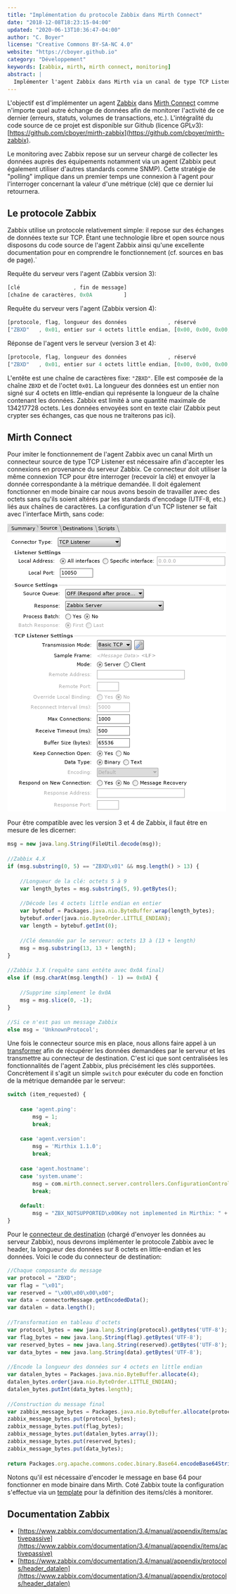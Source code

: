 ```yaml
---
title: "Implémentation du protocole Zabbix dans Mirth Connect"
date: "2018-12-08T18:23:15-04:00"
updated: "2020-06-13T10:36:47-04:00"
author: "C. Boyer"
license: "Creative Commons BY-SA-NC 4.0"
website: "https://cboyer.github.io"
category: "Développement"
keywords: [zabbix, mirth, mirth connect, monitoring]
abstract: |
  Implémenter l'agent Zabbix dans Mirth via un canal de type TCP Listener.
---
```


L'objectif est d'implémenter un agent [Zabbix](https://www.zabbix.com/) dans [Mirth Connect](https://www.nextgen.com/products-and-services/NextGen-Connect-Integration-Engine-Downloads) comme n'importe quel autre échange de données afin de monitorer l'activité de ce dernier (erreurs, statuts, volumes de transactions, etc.).
L'intégralité du code source de ce projet est disponible sur Github (licence GPLv3): [https://github.com/cboyer/mirth-zabbix](https://github.com/cboyer/mirth-zabbix).

Le monitoring avec Zabbix repose sur un serveur chargé de collecter les données auprès des équipements notamment via un agent (Zabbix peut également utiliser d'autres standards comme SNMP). Cette stratégie de "polling" implique dans un premier temps une connexion à l'agent pour l'interroger concernant la valeur d'une métrique (clé) que ce dernier lui retournera.


## Le protocole Zabbix

Zabbix utilise un protocole relativement simple: il repose sur des échanges de données texte sur TCP. Étant une technologie libre et open source nous disposons du code source de l'agent Zabbix ainsi qu'une excellente documentation pour en comprendre le fonctionnement (cf. sources en bas de page).`

Requête du serveur vers l'agent (Zabbix version 3):
```Javascript
[clé                 , fin de message]
[chaîne de caractères, 0x0A          ]
```

Requête du serveur vers l'agent (Zabbix version 4):
```Javascript
[protocole, flag, longueur des données             , réservé                 , clé (données)       ]
["ZBXD"   , 0x01, entier sur 4 octets little endian, [0x00, 0x00, 0x00, 0x00], chaîne de caractères]
```

Réponse de l'agent vers le serveur (version 3 et 4):
```Javascript
[protocole, flag, longueur des données             , réservé                 , réponse (données)   ]
["ZBXD"   , 0x01, entier sur 4 octets little endian, [0x00, 0x00, 0x00, 0x00], chaîne de caractères]
```

L'entête est une chaîne de caractères fixe: `"ZBXD"`. Elle est composée de la chaîne `ZBXD` et de l'octet `0x01`.
La longueur des données est un entier non signé sur 4 octets en little-endian qui représente la longueur de la chaîne contenant les données. Zabbix est limité à une quantité maximale de 134217728 octets.
Les données envoyées sont en texte clair (Zabbix peut crypter ses échanges, cas que nous ne traiterons pas ici).

## Mirth Connect

Pour imiter le fonctionnement de l'agent Zabbix avec un canal Mirth un connecteur source de type TCP Listener est nécessaire afin d'accepter les connexions en provenance du serveur Zabbix. Ce connecteur doit utiliser la même connexion TCP pour être interroger (recevoir la clé) et envoyer la donnée correspondante à la métrique demandée. Il doit également fonctionner en mode binaire car nous avons besoin de travailler avec des octets sans qu'ils soient altérés par les standards d'encodage (UTF-8, etc.) liés aux chaînes de caractères. 
La configuration d'un TCP listener se fait avec l'interface Mirth, sans code:

![Configuration du connecteur source](mirth_source.png)

Pour être compatible avec les version 3 et 4 de Zabbix, il faut être en mesure de les dicerner:

```javascript
msg = new java.lang.String(FileUtil.decode(msg));

//Zabbix 4.X
if (msg.substring(0, 5) == "ZBXD\x01" && msg.length() > 13) {

	//Longueur de la clé: octets 5 à 9
	var length_bytes = msg.substring(5, 9).getBytes();

	//Décode les 4 octets little endian en entier
	var bytebuf = Packages.java.nio.ByteBuffer.wrap(length_bytes);
	bytebuf.order(java.nio.ByteOrder.LITTLE_ENDIAN);
	var length = bytebuf.getInt(0);

	//Clé demandée par le serveur: octets 13 à (13 + length)
	msg = msg.substring(13, 13 + length);
}

//Zabbix 3.X (requête sans entête avec 0x0A final)
else if (msg.charAt(msg.length() - 1) == 0x0A) {

    //Supprime simplement le 0x0A
	msg = msg.slice(0, -1);
}

//Si ce n'est pas un message Zabbix
else msg = 'UnknownProtocol';
```


Une fois le connecteur source mis en place, nous allons faire appel à un [transformer](https://github.com/cboyer/mirth-zabbix/blob/master/src/destination_transformer.js) afin de récupérer les données demandées par le serveur et les transmettre au connecteur de destination. C'est ici que sont centralisées les fonctionnalités de l'agent Zabbix, plus précisément les clés supportées. Concrètement il s'agit un simple `switch` pour exécuter du code en fonction de la métrique demandée par le serveur:

```javascript
switch (item_requested) {

	case 'agent.ping':
		msg = 1;
		break;

	case 'agent.version':
		msg = 'Mirthix 1.1.0';
		break;

	case 'agent.hostname':
	case 'system.uname':
		msg = com.mirth.connect.server.controllers.ConfigurationController.getInstance().getServerName();
		break;

	default:
		msg = "ZBX_NOTSUPPORTED\x00Key not implemented in Mirthix: " + item_requested;
}
```

Pour le [connecteur de destination](https://github.com/cboyer/mirth-zabbix/blob/master/src/destination.js) (chargé d'envoyer les données au serveur Zabbix), nous devrons implémenter le protocole Zabbix avec le header, la longueur des données sur 8 octets en little-endian et les données.
Voici le code du connecteur de destination:

```javascript
//Chaque composante du message
var protocol = "ZBXD";
var flag = "\x01";
var reserved = "\x00\x00\x00\x00";
var data = connectorMessage.getEncodedData();
var datalen = data.length();

//Transformation en tableau d'octets
var protocol_bytes = new java.lang.String(protocol).getBytes('UTF-8');
var flag_bytes = new java.lang.String(flag).getBytes('UTF-8');
var reserved_bytes = new java.lang.String(reserved).getBytes('UTF-8');
var data_bytes = new java.lang.String(data).getBytes('UTF-8');

//Encode la longueur des données sur 4 octets en little endian
var datalen_bytes = Packages.java.nio.ByteBuffer.allocate(4);
datalen_bytes.order(java.nio.ByteOrder.LITTLE_ENDIAN);
datalen_bytes.putInt(data_bytes.length);

//Construction du message final
var zabbix_message_bytes = Packages.java.nio.ByteBuffer.allocate(protocol_bytes.length + flag_bytes.length + datalen_bytes.array().length + reserved_bytes.length + data_bytes.length);
zabbix_message_bytes.put(protocol_bytes);
zabbix_message_bytes.put(flag_bytes);
zabbix_message_bytes.put(datalen_bytes.array());
zabbix_message_bytes.put(reserved_bytes);
zabbix_message_bytes.put(data_bytes);

return Packages.org.apache.commons.codec.binary.Base64.encodeBase64String(zabbix_message_bytes.array());
```

Notons qu'il est nécessaire d'encoder le message en base 64 pour fonctionner en mode binaire dans Mirth.
Coté Zabbix toute la configuration s'effectue via un [template](https://github.com/cboyer/mirth-zabbix/blob/master/Zabbix/Zabbix_template.xml) pour la définition des items/clés à monitorer.


## Documentation Zabbix

 - [https://www.zabbix.com/documentation/3.4/manual/appendix/items/activepassive](https://www.zabbix.com/documentation/3.4/manual/appendix/items/activepassive)
 - [https://www.zabbix.com/documentation/3.4/manual/appendix/protocols/header_datalen](https://www.zabbix.com/documentation/3.4/manual/appendix/protocols/header_datalen)
